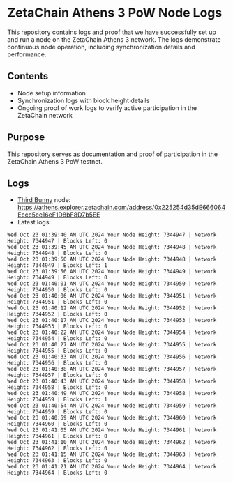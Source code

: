 # ZetaChain Athens 3 PoW Node Logs
This repository contains logs and proof that we have successfully set up and run a node on the ZetaChain Athens 3 network. The logs demonstrate continuous node operation, including synchronization details and performance.

## Contents
- Node setup information
- Synchronization logs with block height details
- Ongoing proof of work logs to verify active participation in the ZetaChain network

## Purpose
This repository serves as documentation and proof of participation in the ZetaChain Athens 3 PoW testnet.

## Logs

- [Third Bunny](https://thirdbunny.xyz/) node: https://athens.explorer.zetachain.com/address/0x225254d35dE666064Eccc5ce16eF1D8bF8D7b5EE
- Latest logs:
```
Wed Oct 23 01:39:40 AM UTC 2024 Your Node Height: 7344947 | Network Height: 7344947 | Blocks Left: 0
Wed Oct 23 01:39:45 AM UTC 2024 Your Node Height: 7344948 | Network Height: 7344948 | Blocks Left: 0
Wed Oct 23 01:39:50 AM UTC 2024 Your Node Height: 7344948 | Network Height: 7344949 | Blocks Left: 1
Wed Oct 23 01:39:56 AM UTC 2024 Your Node Height: 7344949 | Network Height: 7344949 | Blocks Left: 0
Wed Oct 23 01:40:01 AM UTC 2024 Your Node Height: 7344950 | Network Height: 7344950 | Blocks Left: 0
Wed Oct 23 01:40:06 AM UTC 2024 Your Node Height: 7344951 | Network Height: 7344951 | Blocks Left: 0
Wed Oct 23 01:40:12 AM UTC 2024 Your Node Height: 7344952 | Network Height: 7344952 | Blocks Left: 0
Wed Oct 23 01:40:17 AM UTC 2024 Your Node Height: 7344953 | Network Height: 7344953 | Blocks Left: 0
Wed Oct 23 01:40:22 AM UTC 2024 Your Node Height: 7344954 | Network Height: 7344954 | Blocks Left: 0
Wed Oct 23 01:40:27 AM UTC 2024 Your Node Height: 7344955 | Network Height: 7344955 | Blocks Left: 0
Wed Oct 23 01:40:33 AM UTC 2024 Your Node Height: 7344956 | Network Height: 7344956 | Blocks Left: 0
Wed Oct 23 01:40:38 AM UTC 2024 Your Node Height: 7344957 | Network Height: 7344957 | Blocks Left: 0
Wed Oct 23 01:40:43 AM UTC 2024 Your Node Height: 7344958 | Network Height: 7344958 | Blocks Left: 0
Wed Oct 23 01:40:49 AM UTC 2024 Your Node Height: 7344958 | Network Height: 7344959 | Blocks Left: 1
Wed Oct 23 01:40:54 AM UTC 2024 Your Node Height: 7344959 | Network Height: 7344959 | Blocks Left: 0
Wed Oct 23 01:40:59 AM UTC 2024 Your Node Height: 7344960 | Network Height: 7344960 | Blocks Left: 0
Wed Oct 23 01:41:05 AM UTC 2024 Your Node Height: 7344961 | Network Height: 7344961 | Blocks Left: 0
Wed Oct 23 01:41:10 AM UTC 2024 Your Node Height: 7344962 | Network Height: 7344962 | Blocks Left: 0
Wed Oct 23 01:41:15 AM UTC 2024 Your Node Height: 7344963 | Network Height: 7344963 | Blocks Left: 0
Wed Oct 23 01:41:21 AM UTC 2024 Your Node Height: 7344964 | Network Height: 7344964 | Blocks Left: 0
```
